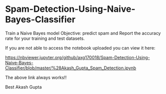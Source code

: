 # Spam-Detection-Using-Naive-Bayes-Classifier

Train a Naive Bayes model
Objective: predict spam and Report the accuracy rate for your training and test datasets.

If you are not able to access the notebook uploaded you can view it here:

https://nbviewer.jupyter.org/github/axg170018/Spam-Detection-Using-Naive-Bayes-Classifier/blob/master/%28Akash_Gupta_Spam_Detection.ipynb


The above link always works!!

Best
Akash Gupta

